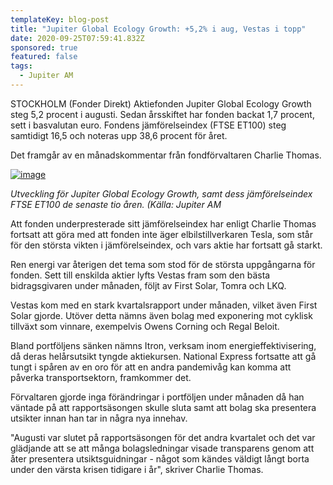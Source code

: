 ```yaml
---
templateKey: blog-post
title: "Jupiter Global Ecology Growth: +5,2% i aug, Vestas i topp"
date: 2020-09-25T07:59:41.832Z
sponsored: true
featured: false
tags:
  - Jupiter AM
---
```

<!--StartFragment-->

STOCKHOLM (Fonder Direkt) Aktiefonden Jupiter Global Ecology Growth steg 5,2 procent i augusti. Sedan årsskiftet har fonden backat 1,7 procent, sett i basvalutan euro. Fondens jämförelseindex (FTSE ET100) steg samtidigt 16,5 och noteras upp 38,6 procent för året.

Det framgår av en månadskommentar från fondförvaltaren Charlie Thomas.

[![image](https://i.direkt.se/200925/589424701.png)](https://i.direkt.se/200925/589424701.png)

*Utveckling för Jupiter Global Ecology Growth, samt dess jämförelseindex FTSE ET100 de senaste tio åren. (Källa: Jupiter AM*

Att fonden underpresterade sitt jämförelseindex har enligt Charlie Thomas fortsatt att göra med att fonden inte äger elbilstillverkaren Tesla, som står för den största vikten i jämförelseindex, och vars aktie har fortsatt gå starkt.

Ren energi var återigen det tema som stod för de största uppgångarna för fonden. Sett till enskilda aktier lyfts Vestas fram som den bästa bidragsgivaren under månaden, följt av First Solar, Tomra och LKQ.

Vestas kom med en stark kvartalsrapport under månaden, vilket även First Solar gjorde. Utöver detta nämns även bolag med exponering mot cyklisk tillväxt som vinnare, exempelvis Owens Corning och Regal Beloit.

Bland portföljens sänken nämns Itron, verksam inom energieffektivisering, då deras helårsutsikt tyngde aktiekursen. National Express fortsatte att gå tungt i spåren av en oro för att en andra pandemivåg kan komma att påverka transportsektorn, framkommer det.

Förvaltaren gjorde inga förändringar i portföljen under månaden då han väntade på att rapportsäsongen skulle sluta samt att bolag ska presentera utsikter innan han tar in några nya innehav.

"Augusti var slutet på rapportsäsongen för det andra kvartalet och det var glädjande att se att många bolagsledningar visade transparens genom att åter presentera utsiktsguidningar - något som kändes väldigt långt borta under den värsta krisen tidigare i år", skriver Charlie Thomas.

<!--EndFragment-->